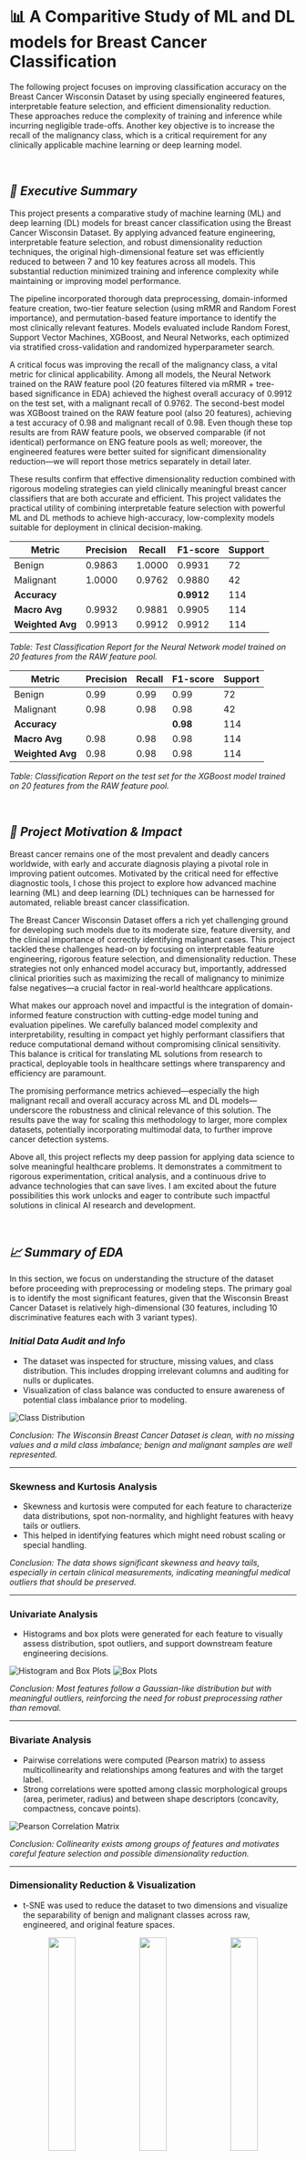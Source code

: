 # 📊 A Comparitive Study of ML and DL models for Breast Cancer Classification
The following project focuses on improving classification accuracy on the Breast Cancer Wisconsin Dataset by using specially engineered features, interpretable feature selection, and efficient dimensionality reduction. These approaches reduce the complexity of training and inference while incurring negligible trade-offs. Another key objective is to increase the recall of the malignancy class, which is a critical requirement for any clinically applicable machine learning or deep learning model.

<br>

## ***📑 Executive Summary***
This project presents a comparative study of machine learning (ML) and deep learning (DL) models for breast cancer classification using the Breast Cancer Wisconsin Dataset. By applying advanced feature engineering, interpretable feature selection, and robust dimensionality reduction techniques, the original high-dimensional feature set was efficiently reduced to between 7 and 10 key features across all models. This substantial reduction minimized training and inference complexity while maintaining or improving model performance.

The pipeline incorporated thorough data preprocessing, domain-informed feature creation, two-tier feature selection (using mRMR and Random Forest importance), and permutation-based feature importance to identify the most clinically relevant features. Models evaluated include Random Forest, Support Vector Machines, XGBoost, and Neural Networks, each optimized via stratified cross-validation and randomized hyperparameter search.

A critical focus was improving the recall of the malignancy class, a vital metric for clinical applicability. Among all models, the Neural Network trained on the RAW feature pool (20 features filtered via mRMR + tree-based significance in EDA) achieved the highest overall accuracy of 0.9912 on the test set, with a malignant recall of 0.9762. The second-best model was XGBoost trained on the RAW feature pool (also 20 features), achieving a test accuracy of 0.98 and malignant recall of 0.98. Even though these top results are from RAW feature pools, we observed comparable (if not identical) performance on ENG feature pools as well; moreover, the engineered features were better suited for significant dimensionality reduction—we will report those metrics separately in detail later.

These results confirm that effective dimensionality reduction combined with rigorous modeling strategies can yield clinically meaningful breast cancer classifiers that are both accurate and efficient. This project validates the practical utility of combining interpretable feature selection with powerful ML and DL methods to achieve high-accuracy, low-complexity models suitable for deployment in clinical decision-making.

| Metric         | Precision | Recall  | F1-score | Support |
|----------------|-----------|---------|----------|---------|
| Benign         | 0.9863    | 1.0000  | 0.9931   | 72      |
| Malignant      | 1.0000    | 0.9762  | 0.9880   | 42      |
| **Accuracy**   |           |         | **0.9912** | 114    |
| **Macro Avg**  | 0.9932    | 0.9881  | 0.9905   | 114     |
| **Weighted Avg**| 0.9913   | 0.9912  | 0.9912   | 114     |

*Table: Test Classification Report for the Neural Network model trained on 20 features from the RAW feature pool.*

| Metric         | Precision | Recall  | F1-score | Support |
|----------------|-----------|---------|----------|---------|
| Benign         | 0.99      | 0.99    | 0.99     | 72      |
| Malignant      | 0.98      | 0.98    | 0.98     | 42      |
| **Accuracy**   |           |         | **0.98** | 114     |
| **Macro Avg**  | 0.98      | 0.98    | 0.98     | 114     |
| **Weighted Avg**| 0.98     | 0.98    | 0.98     | 114     |

*Table: Classification Report on the test set for the XGBoost model trained on 20 features from the RAW feature pool.*

<br>

## ***🚀 Project Motivation & Impact***

Breast cancer remains one of the most prevalent and deadly cancers worldwide, with early and accurate diagnosis playing a pivotal role in improving patient outcomes. Motivated by the critical need for effective diagnostic tools, I chose this project to explore how advanced machine learning (ML) and deep learning (DL) techniques can be harnessed for automated, reliable breast cancer classification.

The Breast Cancer Wisconsin Dataset offers a rich yet challenging ground for developing such models due to its moderate size, feature diversity, and the clinical importance of correctly identifying malignant cases. This project tackled these challenges head-on by focusing on interpretable feature engineering, rigorous feature selection, and dimensionality reduction. These strategies not only enhanced model accuracy but, importantly, addressed clinical priorities such as maximizing the recall of malignancy to minimize false negatives—a crucial factor in real-world healthcare applications.

What makes our approach novel and impactful is the integration of domain-informed feature construction with cutting-edge model tuning and evaluation pipelines. We carefully balanced model complexity and interpretability, resulting in compact yet highly performant classifiers that reduce computational demand without compromising clinical sensitivity. This balance is critical for translating ML solutions from research to practical, deployable tools in healthcare settings where transparency and efficiency are paramount.

The promising performance metrics achieved—especially the high malignant recall and overall accuracy across ML and DL models—underscore the robustness and clinical relevance of this solution. The results pave the way for scaling this methodology to larger, more complex datasets, potentially incorporating multimodal data, to further improve cancer detection systems. 

Above all, this project reflects my deep passion for applying data science to solve meaningful healthcare problems. It demonstrates a commitment to rigorous experimentation, critical analysis, and a continuous drive to advance technologies that can save lives. I am excited about the future possibilities this work unlocks and eager to contribute such impactful solutions in clinical AI research and development.

<br>

## ***📈 Summary of EDA***

In this section, we focus on understanding the structure of the dataset before proceeding with preprocessing or modeling steps. The primary goal is to identify the most significant features, given that the Wisconsin Breast Cancer Dataset is relatively high-dimensional (30 features, including 10 discriminative features each with 3 variant types).

### ***Initial Data Audit and Info***

- The dataset was inspected for structure, missing values, and class distribution. This includes dropping irrelevant columns and auditing for nulls or duplicates.
- Visualization of class balance was conducted to ensure awareness of potential class imbalance prior to modeling.

![Class Distribution](./outputs/images/class_distribution.png)

*Conclusion: The Wisconsin Breast Cancer Dataset is clean, with no missing values and a mild class imbalance; benign and malignant samples are well represented.*

---

### Skewness and Kurtosis Analysis

- Skewness and kurtosis were computed for each feature to characterize data distributions, spot non-normality, and highlight features with heavy tails or outliers.
- This helped in identifying features which might need robust scaling or special handling.

*Conclusion: The data shows significant skewness and heavy tails, especially in certain clinical measurements, indicating meaningful medical outliers that should be preserved.*

---

### Univariate Analysis

- Histograms and box plots were generated for each feature to visually assess distribution, spot outliers, and support downstream feature engineering decisions.

![Histogram and Box Plots](./outputs/images/hist_distribution.png)
![Box Plots](./outputs/images/box_plots.png)

*Conclusion: Most features follow a Gaussian-like distribution but with meaningful outliers, reinforcing the need for robust preprocessing rather than removal.* 

---

### Bivariate Analysis

- Pairwise correlations were computed (Pearson matrix) to assess multicollinearity and relationships among features and with the target label.
- Strong correlations were spotted among classic morphological groups (area, perimeter, radius) and between shape descriptors (concavity, compactness, concave points).

![Pearson Correlation Matrix](./outputs/images/pearson_matrix.png)

*Conclusion: Collinearity exists among groups of features and motivates careful feature selection and possible dimensionality reduction.*

---

### Dimensionality Reduction & Visualization

- t-SNE was used to reduce the dataset to two dimensions and visualize the separability of benign and malignant classes across raw, engineered, and original feature spaces.

<p align="center">
  <img src="./outputs/images/tsne_orig.png" width="31%">
  <img src="./outputs/images/tsne_raw.png" width="31%">
  <img src="./outputs/images/tsne_eng.png" width="31%">
</p>

*Conclusion: Both raw and engineered features yield good class separation with t-SNE, though engineered features maintain separation with fewer dimensions, supporting feature engineering's efficacy.*

---

### Feature Engineering Ideas

- Drawing on EDA findings, novel domain-specific features were designed (e.g., ratios, shape metrics), and their importances were quantified.
- These engineered features were considered for boosting model interpretability and discriminative power alongside raw variables.

*Conclusion: Domain-informed engineered features show high correlation with the target and enable more efficient modeling with fewer variables.*

---

### Feature Selection and Ranking

- Two-stage feature selection—first with mRMR (minimum redundancy maximum relevance), then tree-based importance—was applied to filter noise and redundancy.
- Ranked features were visualized and prioritized for modeling pipelines.

*Conclusion: Effective feature selection reduces redundancy and keeps only the most informative features, supporting simpler, more generalizable models.*

---

### Finalizing Feature Pools and Findings

- EDA concluded with selected compact feature pools (raw and engineered) to be used for all modeling, striking a balance between dimensionality and classification power.

*Conclusion: The EDA process ensured a deep understanding of data structure, supported principled feature selection, and set the stage for robust, interpretable ML and DL pipelines.*
